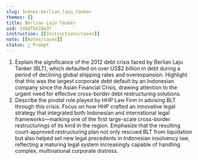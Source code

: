 ```yaml
---
slug: Scenes:berlian_laju_tanker
themes: []
title: Berlian Laju Tanker
uid: 248dfb618e3f
instruction: [[Instructions/cases]]
note: [[Notes/cases]]
status: 💬 Prompt
---
```

1. Explain the significance of the 2012 debt crisis faced by Berlian Laju Tanker (BLT), which defaulted on over US\$2 billion in debt during a period of declining global shipping rates and overexpansion. Highlight that this was the largest corporate debt default by an Indonesian company since the Asian Financial Crisis, drawing attention to the urgent need for effective cross-border debt restructuring solutions.
3. Describe the pivotal role played by HHP Law Firm in advising BLT through this crisis. Focus on how HHP crafted an innovative legal strategy that integrated both Indonesian and international legal frameworks—marking one of the first large-scale cross-border restructurings of its kind in the region. Emphasize that the resulting court-approved restructuring plan not only rescued BLT from liquidation but also helped set new legal precedents in Indonesian insolvency law, reflecting a maturing legal system increasingly capable of handling complex, multinational corporate distress.
